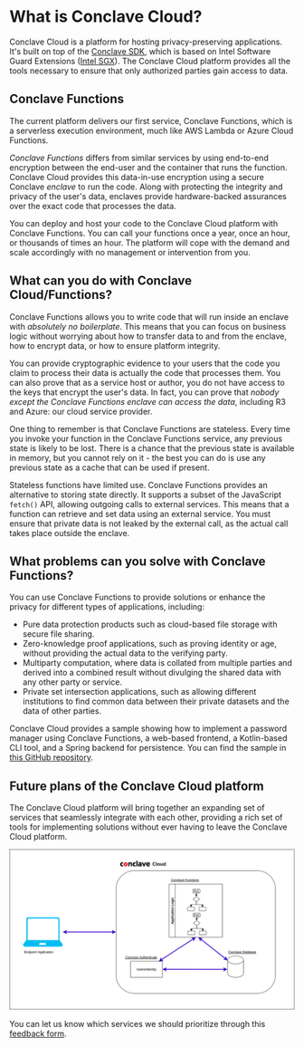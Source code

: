 # What is Conclave Cloud?

Conclave Cloud is a platform for hosting privacy-preserving applications. It's built on top of the [Conclave SDK](https://github.com/R3Conclave/conclave-core-sdk), 
which is based on Intel Software Guard Extensions ([Intel SGX](https://www.intel.com/content/www/us/en/developer/tools/software-guard-extensions/overview.html)).
The Conclave Cloud platform provides all the tools necessary to ensure that only authorized parties gain access to data.

## Conclave Functions

The current platform delivers our first service, Conclave Functions, which is a serverless execution environment, 
much like AWS Lambda or Azure Cloud Functions.

_Conclave Functions_ differs from similar services by using end-to-end encryption between the end-user and the
container that runs the function. Conclave Cloud provides this data-in-use encryption using a secure Conclave 
_enclave_ to run the code. Along with protecting the integrity and privacy of the user's data, enclaves provide 
hardware-backed assurances over the exact code that processes the data.

You can deploy and host your code to the Conclave Cloud platform with Conclave Functions. You can call your
functions once a year, once an hour, or thousands of times an hour. The platform will cope with the demand and scale
accordingly with no management or intervention from you.

## What can you do with Conclave Cloud/Functions?

Conclave Functions allows you to write code that will run inside an enclave with _absolutely no boilerplate_. This 
means that you can focus on business logic without worrying about how to transfer data to and from the enclave, 
how to encrypt data, or how to ensure platform integrity.

You can provide cryptographic evidence to your users that the code you claim to process their data is actually the
code that processes them. You can also prove that as a service host or author, you do not have access to the
keys that encrypt the user's data. In fact, you can prove that _nobody except the Conclave Functions enclave
can access the data_, including R3 and Azure: our cloud service provider.

One thing to remember is that Conclave Functions are stateless. Every time you invoke your function in the Conclave 
Functions service, any previous state is likely to be lost. There is a chance that the previous state is available 
in memory, but you cannot rely on it - the best you can do is use any previous state as a cache that can be used if 
present.

Stateless functions have limited use. Conclave Functions provides an alternative to storing state directly. It 
supports a subset of the JavaScript `fetch()` API, allowing outgoing calls to external services. 
This means that a function can retrieve and set data using an external service. You must ensure that private data is 
not leaked by the external call, as the actual call takes place outside the enclave.

## What problems can you solve with Conclave Functions?

You can use Conclave Functions to provide solutions or enhance the privacy for different types of applications, 
including:

* Pure data protection products such as cloud-based file storage with secure file sharing.
* Zero-knowledge proof applications, such as proving identity or age, without providing the actual data to the 
  verifying party.
* Multiparty computation, where data is collated from multiple parties and derived into a combined result without 
  divulging the shared data with any other party or service.
* Private set intersection applications, such as allowing different institutions to find common data between their 
  private datasets and the data of other parties.

Conclave Cloud provides a sample showing how to implement a password manager using Conclave Functions, a web-based 
frontend, a Kotlin-based CLI tool, and a Spring backend for persistence. You can find the sample in
[this GitHub repository](https://github.com/R3Conclave/ccl-sample-conclavepass).

## Future plans of the Conclave Cloud platform

The Conclave Cloud platform will bring together an expanding set of services that seamlessly integrate with each 
other, providing a rich set of tools for implementing solutions without ever having to leave the Conclave Cloud 
platform.

![An architecture diagram of the proposed Conclave Cloud ecosystem](assets/ImmersiveEcosystem-CCL.drawio.png)

You can let us know which services we should prioritize through this [feedback form](https://r3corda.typeform.com/to/SQoseSTK#source=conclaveCloud).
